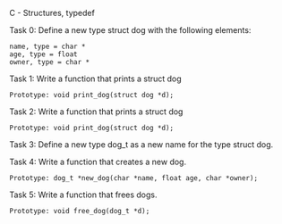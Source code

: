 C - Structures, typedef

Task 0: Define a new type struct dog with the following elements:

    name, type = char *
    age, type = float
    owner, type = char *

Task 1: Write a function that prints a struct dog

    Prototype: void print_dog(struct dog *d);

Task 2: Write a function that prints a struct dog

    Prototype: void print_dog(struct dog *d);

Task 3: Define a new type dog_t as a new name for the type struct dog.

Task 4: Write a function that creates a new dog.

    Prototype: dog_t *new_dog(char *name, float age, char *owner);

Task 5: Write a function that frees dogs.

    Prototype: void free_dog(dog_t *d);

